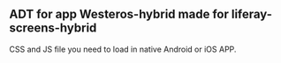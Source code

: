 ADT for app Westeros-hybrid made for liferay-screens-hybrid
------------------------------------------------------------ 

CSS and JS file you need to load in native Android or iOS APP.